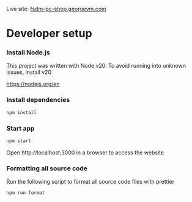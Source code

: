 Live site: [fsdm-pc-shop.georgevm.com](https://fsdm-pc-shop.georgevm.com/)

# Developer setup

### Install Node.js

This project was written with Node v20. To avoid running into unknown issues, install v20

https://nodejs.org/en

### Install dependencies

```sh
npm install
```

### Start app

```sh
npm start
```

Open http://localhost:3000 in a browser to access the website

### Formatting all source code

Run the following script to format all source code files with prettier

```sh
npm run format
```
